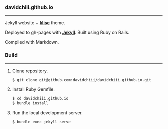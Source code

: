 ### davidchiii.github.io
---

Jekyll website + [**klise**](https://github.com/piharpi/jekyll-klise) theme.

Deployed to gh-pages with [**Jekyll**](https://jekyllrb.com/). Built using Ruby on Rails.

Compiled with Markdown.

### Build
---

1. Clone repository.
    ```bash
    $ git clone git@github.com:davidchiii/davidchiii.github.io.git
    ```
2. Install Ruby Gemfile.
    ```bash
    $ cd davidchiii.github.io
    $ bundle install
    ```
3. Run the local development server.
    ```bash
    $ bundle exec jekyll serve
    ```
